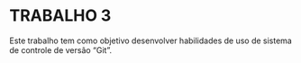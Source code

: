 # TRABALHO 3

Este trabalho tem como objetivo desenvolver habilidades de uso de sistema de controle
de versão “Git”.

